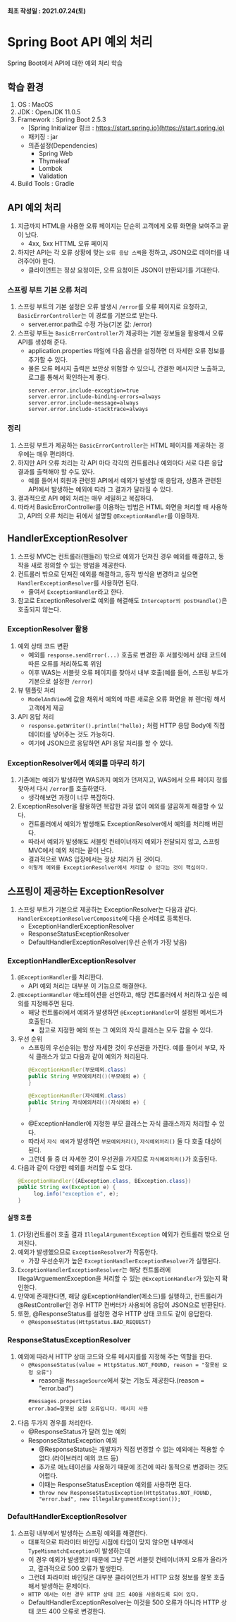 #### 최초 작성일 : 2021.07.24(토)

# Spring Boot API 예외 처리

Spring Boot에서 API에 대한 예외 처리 학습

## 학습 환경

1. OS : MacOS
2. JDK : OpenJDK 11.0.5
3. Framework : Spring Boot 2.5.3
    - [Spring Initializer 링크 : https://start.spring.io](https://start.spring.io)
    - 패키징 : jar
    - 의존설정(Dependencies)
        - Spring Web
        - Thymeleaf
        - Lombok
        - Validation
4. Build Tools : Gradle

## API 예외 처리

1. 지금까지 HTML을 사용한 오류 페이지는 단순히 고객에게 오류 화면을 보여주고 끝이 났다.
    - 4xx, 5xx HTTML 오류 페이지
2. 하지만 API는 각 오류 상황에 맞는 `오류 응답 스펙`을 정하고, JSON으로 데이터를 내려주어야 한다.
    - 클라이언트는 정상 요청이든, 오류 요청이든 JSON이 반환되기를 기대한다.

### 스프링 부트 기본 오류 처리

1. 스프링 부트의 기본 설정은 오류 발생시 `/error`를 오류 페이지로 요청하고, `BasicErrorController`는 이 경로를 기본으로 받는다.
    - server.error.path로 수정 가능(기본 값: /error)
2. 스프링 부트는 `BasicErrorController`가 제공하는 기본 정보들을 활용해서 오류 API를 생성해 준다.
    - application.properties 파일에 다음 옵션을 설정하면 더 자세한 오류 정보를 추가할 수 있다.
    - 물론 오류 메시지 출력은 보안상 위험할 수 있으니, 간결한 메시지만 노출하고, 로그를 통해서 확인하는게 좋다.
       ```properties
       server.error.include-exception=true
       server.error.include-binding-errors=always
       server.error.include-message=always
       server.error.include-stacktrace=always
       ```

### 정리

1. 스프링 부트가 제공하는 `BasicErrorController`는 HTML 페이지를 제공하는 경우에는 매우 편리하다.
2. 하지만 API 오류 처리는 각 API 마다 각각의 컨트롤러나 예외마다 서로 다른 응답 결과를 출력해야 할 수도 있다.
    - 예를 들어서 회원과 관련된 API에서 예외가 발생할 때 응답과, 상품과 관련된 API에서 발생하는 예외에 따라 그 결과가 달라질 수 있다.
3. 결과적으로 API 예외 처리는 매우 세밀하고 복잡하다.
4. 따라서 BasicErrorController를 이용하는 방법은 HTML 화면을 처리할 때 사용하고, API의 오류 처리는 뒤에서 설명할 `@ExceptionHandler`를 이용하자.

## HandlerExceptionResolver

1. 스프링 MVC는 컨트롤러(핸들러) 밖으로 예외가 던져진 경우 예외를 해결하고, 동작을 새로 정의할 수 있는 방법을 제공한다.
2. 컨트롤러 밖으로 던져진 예외를 해결하고, 동작 방식을 변경하고 싶으면 `HandlerExceptionResolver`를 사용하면 된다.
    - 줄여서 `ExceptionHandler`라고 한다.
3. 참고로 ExceptionResolver로 예외를 해결해도 `Interceptor의 postHandle()`은 호출되지 않는다.

### ExceptionResolver 활용

1. 예외 상태 코드 변환
    - 예외를 `response.sendError(...)` 호출로 변경한 후 서블릿에서 상태 코드에 따른 오류를 처리하도록 위임
    - 이후 WAS는 서블릿 오류 페이지를 찾아서 내부 호출(예를 들어, 스프링 부트가 기본으로 설정한 `/error`)
2. 뷰 템플릿 처리
    - `ModelAndView`에 값을 채워서 예외에 따른 새로운 오류 화면을 뷰 렌더링 해서 고객에게 제공
3. API 응답 처리
    - `response.getWriter().println("hello);` 처럼 HTTP 응답 Body에 직접 데이터를 넣어주는 것도 가능하다.
    - 여기에 JSON으로 응답하면 API 응답 처리를 할 수 있다.

### ExceptionResolver에서 예외를 마무리 하기

1. 기존에는 예외가 발생하면 WAS까지 예외가 던져지고, WAS에서 오류 페이지 정를 찾아서 다시 `/error`를 호출하였다.
    - 생각해보면 과정이 너무 복잡하다.
2. ExceptionResolver을 활용하면 복잡한 과정 없이 예외를 깔끔하게 해결할 수 있다.
    - 컨트롤러에서 예외가 발생해도 ExceptionResolver에서 예외를 처리해 버린다.
    - 따라서 예외가 발생해도 서블릿 컨테이너까지 예외가 전달되지 않고, 스프링 MVC에서 예외 처리는 끝이 난다.
    - 결과적으로 WAS 입장에서는 정상 처리가 된 것이다.
    - `이렇게 예외를 ExceptionResolver에서 처리할 수 있다는 것이 핵심이다.`

## 스프링이 제공하는 ExceptionResolver

1. 스프링 부트가 기본으로 제공하는 ExceptionResolver는 다음과 같다. `HandlerExceptionResolverComposite`에 다음 순서데로 등록된다.
    - ExceptionHandlerExceptionResolver
    - ResponseStatusExceptionResolver
    - DefaultHandlerExceptionResolver(우선 순위가 가장 낮음)

### ExceptionHandlerExceptionResolver

1. `@ExceptionHandler`를 처리한다.
    - API 예외 처리는 대부분 이 기능으로 해결한다.
2. `@ExceptionHandler` 애노테이션을 선언하고, 해당 컨트롤러에서 처리하고 싶은 예외를 지정해주면 된다.
    - 해당 컨트롤러에서 예외가 발생하면 `@ExceptionHandler`이 설정된 메서드가 호출된다.
        - 참고로 지정한 예외 또는 그 예외의 자식 클래스는 모두 잡을 수 있다.
3. 우선 순위
    - 스프링의 우선순위는 항상 자세한 것이 우선권을 가진다. 예를 들어서 부모, 자식 클래스가 있고 다음과 같이 예외가 처리된다.
       ```java
       @ExceptionHandler(부모예외.class) 
       public String 부모예외처리()(부모예외 e) {
       }
       
       @ExceptionHandler(자식예외.class) 
       public String 자식예외처리()(자식예외 e) {
       }
      ```
    - @ExceptionHandler에 지정한 부모 클래스는 자식 클래스까지 처리할 수 있다.
    - 따라서 `자식 예외`가 발생하면 `부모예외처리()`, `자식예외처리()` 둘 다 호출 대상이 된다.
    - 그런데 둘 중 더 자세한 것이 우선권을 가지므로 `자식예외처리()`가 호출된다.
3. 다음과 같이 다양한 예외를 처리할 수도 있다.
   ```java
   @ExceptionHandler({AException.class, BException.class}) 
   public String ex(Exception e) { 
        log.info("exception e", e); 
   }
   ```

#### 실행 흐름

1. (가정)컨트롤러 호출 결과 `IllegalArgumentException` 예외가 컨트롤러 밖으로 던져진다.
2. 예외가 발생했으므로 `ExceptionResolver`가 작동한다.
    - 가장 우선순위가 높은 `ExceptionHandlerExceptionResolver`가 실행된다.
3. `ExceptionHandlerExceptionResolver`는 해당 컨트롤러에 IllegalArguementException을 처리할 수 있는 `@ExceptionHandler`가 있는지 확인한다.
4. 만약에 존재한다면, 해당 @ExceptionHandler(메소드)를 실행하고, 컨트롤러가 @RestController인 경우 HTTP 컨버터가 사용되어 응답이 JSON으로 반환된다.
5. 또한, @ResponseStatus를 설정한 경우 HTTP 상태 코드도 같이 응답한다.
    - `@ResponseStatus(HttpStatus.BAD_REQUEST)`

### ResponseStatusExceptionResolver

1. 예외에 따라서 HTTP 상태 코드와 오류 메시지를를 지정해 주는 역할을 한다.
    - `@ResponseStatus(value = HttpStatus.NOT_FOUND, reason = "잘못된 요청 오류")`
        - reason을 `MessageSource`에서 찾는 기능도 제공한다.(reason = "error.bad")
         ```properties
         #messages.properties
         error.bad=잘못된 요청 오류입니다. 메시지 사용
         ```
2. 다음 두가지 경우를 처리한다.
    - @ResponseStatus가 달려 있는 예외
    - ResponseStatusException 예외
        - @ResponseStatus는 개발자가 직접 변경할 수 없는 예외에는 적용할 수 없다.(라이브러리 예외 코드 등)
        - 추가로 애노테이션을 사용하기 때문에 조건에 따라 동적으로 변경하는 것도 어렵다.
        - 이때는 ResponseStatusException 예외를 사용하면 된다.
        - `throw new ResponseStatusException(HttpStatus.NOT_FOUND, "error.bad", new IllegalArgumentException());`

### DefaultHandlerExceptionResolver

1. 스프링 내부에서 발생하는 스프링 예외를 해결한다.
    - 대표적으로 파라미터 바인딩 시점에 타입이 맞지 않으면 내부에서 `TypeMismatchException`이 발생하는데
    - 이 경우 예외가 발생했기 때문에 그냥 두면 서블릿 컨테이너까지 오류가 올라가고, 결과적으로 500 오류가 발생한다.
    - 그런데 파라미터 바인딩은 대부분 클라이언트가 HTTP 요청 정보를 잘못 호출해서 발생하는 문제이다.
    - `HTTP 에서는 이런 경우 HTTP 상태 코드 400을 사용하도록 되어 있다.`
    - DefaultHandlerExceptionResolver는 이것을 500 오류가 아니라 HTTP 상태 코드 400 오류로 변경한다.